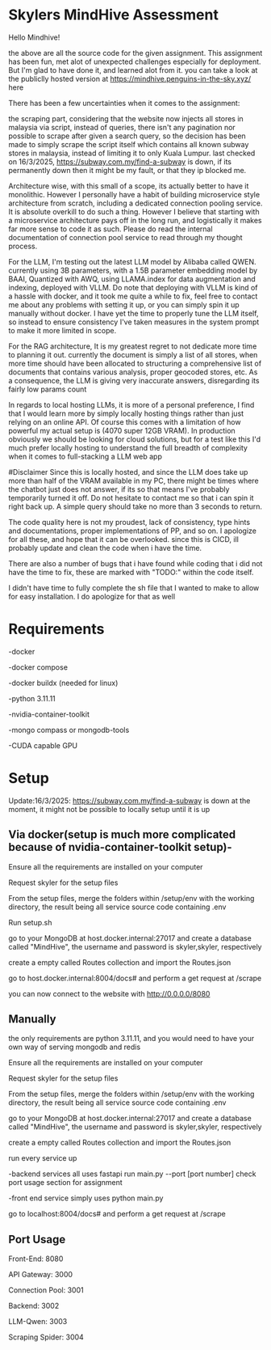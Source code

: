 # Skylers MindHive Assessment
Hello Mindhive!

the above are all the source code for the given assignment. This assignment has been fun, met alot of unexpected challenges especially for deployment. But I'm glad to have done it, and learned alot from it.
you can take a look at the publiclly hosted version at https://mindhive.penguins-in-the-sky.xyz/ here

There has been a few uncertainties when it comes to the assignment: 

the scraping part, considering that the website now injects all stores in malaysia via script, instead of queries, there isn't any pagination nor possible to scrape after given a search query, so the decision has been made to simply scrape the script itself which contains all known subway stores in malaysia, instead of limiting it to only Kuala Lumpur. last checked on 16/3/2025, https://subway.com.my/find-a-subway is down, if its permanently down then it might be my fault, or that they ip blocked me.

Architecture wise, with this small of a scope, its actually better to have it monolithic. However I personally have a habit of building microservice style architecture from scratch, including a dedicated connection pooling service. It is absolute overkill to do such a thing. However I believe that starting with a microservice architecture pays off in the long run, and logistically it makes far more sense to code it as such. Please do read the internal documentation of connection pool service to read through my thought process.

For the LLM, I'm testing out the latest LLM model by Alibaba called QWEN. currently using 3B parameters, with a 1.5B parameter embedding model by BAAI, Quantized with AWQ, using LLAMA.index for data augmentation and indexing, deployed with VLLM. Do note that deploying with VLLM is kind of a hassle with docker, and it took me quite a while to fix, feel free to contact me about any problems with setting it up, or you can simply spin it up manually without docker. I have yet the time to properly tune the LLM itself, so instead to ensure consistency I've taken measures in the system prompt to make it more limited in scope.

For the RAG architecture, It is my greatest regret to not dedicate more time to planning it out. currently the document is simply a list of all stores, when more time should have been allocated to structuring a comprehensive list of documents that contains various analysis, proper geocoded stores, etc. As a consequence, the LLM is giving very inaccurate answers, disregarding its fairly low params count

In regards to local hosting LLMs, it is more of a personal preference, I find that I would learn more by simply locally hosting things rather than just relying on an online API. Of course this comes with a limitation of how powerful my actual setup is (4070 super 12GB VRAM). In production obviously we should be looking for cloud solutions, but for a test like this I'd much prefer locally hosting to understand the full breadth of complexity when it comes to full-stacking a LLM web app

#Disclaimer
Since this is locally hosted, and since the LLM does take up more than half of the VRAM available in my PC, there might be times where the chatbot just does not answer, if its so that means I've probably temporarily turned it off. Do not hesitate to contact me so that i can spin it right back up. A simple query should take no more than 3 seconds to return.

The code quality here is not my proudest, lack of consistency, type hints and documentations, proper implementations of PP, and so on. I apologize for all these, and hope that it can be overlooked. since this is CICD, ill probably update and clean the code when i have the time.

There are also a number of bugs that i have found while coding that i did not have the time to fix, these are marked with "TODO:" within the code itself.

I didn't have time to fully complete the sh file that I wanted to make to allow for easy installation. I do apologize for that as well

# Requirements
-docker

-docker compose

-docker buildx (needed for linux)

-python 3.11.11

-nvidia-container-toolkit

-mongo compass or mongodb-tools

-CUDA capable GPU

# Setup
Update:16/3/2025: https://subway.com.my/find-a-subway is down at the moment, it might not be possible to locally setup until it is up

## Via docker(setup is much more complicated because of nvidia-container-toolkit setup)-
Ensure all the requirements are installed on your computer

Request skyler for the setup files

From the setup files, merge the folders within /setup/env with the working directory, the result being all service source code containing .env

Run setup.sh

go to your MongoDB at host.docker.internal:27017 and create a database called "MindHive", the username and password is skyler,skyler, respectively

create a empty called Routes collection and import the Routes.json

go to host.docker.internal:8004/docs# and perform a get request at /scrape

you can now connect to the website with http://0.0.0.0/8080


## Manually
the only requirements are python 3.11.11, and you would need to have your own way of serving mongodb and redis

Ensure all the requirements are installed on your computer

Request skyler for the setup files

From the setup files, merge the folders within /setup/env with the working directory, the result being all service source code containing .env

go to your MongoDB at host.docker.internal:27017 and create a database called "MindHive", the username and password is skyler,skyler, respectively

create a empty called Routes collection and import the Routes.json

run every service up

-backend services all uses fastapi run main.py --port [port number] check port usage section for assignment

-front end service simply uses python main.py

go to localhost:8004/docs# and perform a get request at /scrape


## Port Usage

Front-End: 8080

API Gateway: 3000

Connection Pool: 3001

Backend: 3002

LLM-Qwen: 3003

Scraping Spider: 3004


